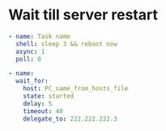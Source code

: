 # Wait till server restart

```yaml
- name: Task name
  shell: sleep 3 && reboot now
  async: 1
  poll: 0

- name:
  wait_for:
    host: PC_name_from_hosts_file
    state: started
    delay: 5
    timeout: 40
    delegate_to: 222.222.222.3
```